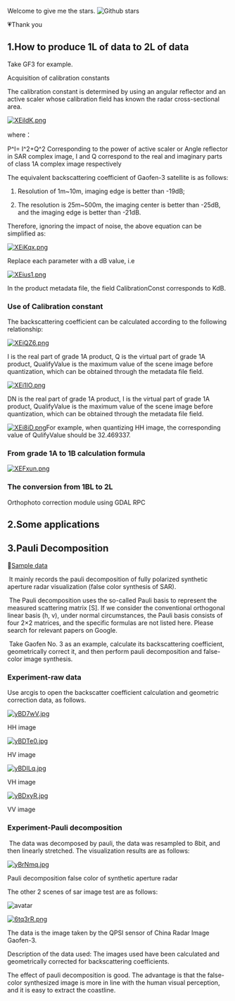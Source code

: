 Welcome to give me the stars. ![Github stars](https://img.shields.io/github/stars/ytkz11/sar-image.svg) 

:heartpulse:Thank you

## 1.How to produce 1L of data to 2L of data

Take GF3 for example.

Acquisition of calibration constants

The calibration constant is determined by using an angular reflector and an active scaler whose calibration field has known the radar cross-sectional area.

[![XEildK.png](https://s1.ax1x.com/2022/05/26/XEildK.png)](https://imgtu.com/i/XEildK)

where：

P^I= I^2+Q^2  Corresponding to the power of active scaler or Angle reflector in SAR complex image, I and Q correspond to the real and imaginary parts of class 1A complex image respectively



The equivalent backscattering coefficient of Gaofen-3 satellite is as follows:

1) Resolution of 1m~10m, imaging edge is better than -19dB;

2) The resolution is 25m~500m, the imaging center is better than -25dB, and the imaging edge is better than -21dB.

Therefore, ignoring the impact of noise, the above equation can be simplified as:

[![XEiKqx.png](https://s1.ax1x.com/2022/05/26/XEiKqx.png)](https://imgtu.com/i/XEiKqx)

Replace each parameter with a dB value, i.e

[![XEius1.png](https://s1.ax1x.com/2022/05/26/XEius1.png)](https://imgtu.com/i/XEius1)

In the product metadata file, the field CalibrationConst corresponds to KdB.	

### Use of Calibration constant		

The backscattering coefficient can be calculated according to the following relationship:

[![XEiQZ6.png](https://s1.ax1x.com/2022/05/26/XEiQZ6.png)](https://imgtu.com/i/XEiQZ6)

I is the real part of grade 1A product, Q is the virtual part of grade 1A product, QualifyValue is the maximum value of the scene image before quantization, which can be obtained through the metadata file field.

[![XEi1IO.png](https://s1.ax1x.com/2022/05/26/XEi1IO.png)](https://imgtu.com/i/XEi1IO)

DN is the real part of grade 1A product, I is the virtual part of grade 1A product, QualifyValue is the maximum value of the scene image before quantization, which can be obtained through the metadata file field.

[![XEi8iD.png](https://s1.ax1x.com/2022/05/26/XEi8iD.png)](https://imgtu.com/i/XEi8iD)For example, when quantizing HH image, the corresponding value of QulifyValue should be 32.469337.

### From grade 1A to 1B calculation formula

[![XEFxun.png](https://s1.ax1x.com/2022/05/26/XEFxun.png)](https://imgtu.com/i/XEFxun)

### The conversion from 1BL to 2L

Orthophoto correction module using GDAL RPC



## 2.Some applications



## 3.Pauli Decomposition

:blue_book:[Sample data](https://drive.google.com/file/d/1leBeDtRLFN2SBA0IwhJWe3Et-0gPTEIN/view?usp=sharing) 		

​	It mainly records the pauli decomposition of fully polarized synthetic aperture radar visualization (false color synthesis of SAR).		

​	The Pauli decomposition uses the so-called Pauli basis to represent the measured scattering matrix [S]. If we consider the conventional orthogonal linear basis (h, v), under normal circumstances, the Pauli basis consists of four 2×2 matrices, and the specific formulas are not listed here. Please search for relevant papers on Google.

​	Take Gaofen No. 3 as an example, calculate its backscattering coefficient, geometrically correct it, and then perform pauli decomposition and false-color image synthesis.



### Experiment-raw data

Use arcgis to open the backscatter coefficient calculation and geometric correction data, as follows.

[![yBD7wV.jpg](https://z3.ax1x.com/2021/02/11/yBD7wV.jpg)](https://imgtu.com/i/yBD7wV)

HH image

[![yBDTe0.jpg](https://z3.ax1x.com/2021/02/11/yBDTe0.jpg)](https://imgtu.com/i/yBDTe0)

HV image

[![yBDILq.jpg](https://z3.ax1x.com/2021/02/11/yBDILq.jpg)](https://imgtu.com/i/yBDILq)

VH image

[![yBDxyR.jpg](https://z3.ax1x.com/2021/02/11/yBDxyR.jpg)](https://imgtu.com/i/yBDxyR)

VV image

### Experiment-Pauli decomposition

​		The data was decomposed by pauli, the data was resampled to 8bit, and then linearly stretched. The visualization results are as follows:

[![yBrNmq.jpg](https://z3.ax1x.com/2021/02/11/yBrNmq.jpg)](https://imgtu.com/i/yBrNmq)

Pauli decomposition false color of synthetic aperture radar



The other 2 scenes of sar image test are as follows:

![avatar](https://z3.ax1x.com/2021/03/11/6tq8q1.md.png)

[![6tq3rR.png](https://z3.ax1x.com/2021/03/11/6tq3rR.png)](https://imgtu.com/i/6tq3rR)

The data is the image taken by the QPSI sensor of China Radar Image Gaofen-3.

Description of the data used: The images used have been calculated and geometrically corrected for backscattering coefficients.

The effect of pauli decomposition is good. The advantage is that the false-color synthesized image is more in line with the human visual perception, and it is easy to extract the coastline.